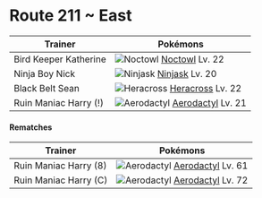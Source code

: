 # Route 211 ~ East

Trainer                    | Pokémons
---                        | ---
Bird Keeper Katherine      | ![][164]  [Noctowl] Lv. 22
Ninja Boy Nick             | ![][291]  [Ninjask] Lv. 20
Black Belt Sean            | ![][214]  [Heracross] Lv. 22
Ruin Maniac Harry (!)      | ![][142]  [Aerodactyl] Lv. 21

#### Rematches

Trainer                    | Pokémons
---                        | ---
Ruin Maniac Harry (8)      | ![][142]  [Aerodactyl] Lv. 61
Ruin Maniac Harry (C)      | ![][142]  [Aerodactyl] Lv. 72


[142]: https://raw.githubusercontent.com/PokeAPI/sprites/master/sprites/pokemon/142.png "Aerodactyl"
[164]: https://raw.githubusercontent.com/PokeAPI/sprites/master/sprites/pokemon/164.png "Noctowl"
[214]: https://raw.githubusercontent.com/PokeAPI/sprites/master/sprites/pokemon/214.png "Heracross"
[291]: https://raw.githubusercontent.com/PokeAPI/sprites/master/sprites/pokemon/291.png "Ninjask"
[Aerodactyl]: pokemon_changes/142/
[Noctowl]: pokemon_changes/164/
[Heracross]: pokemon_changes/214/
[Ninjask]: pokemon_changes/291/
